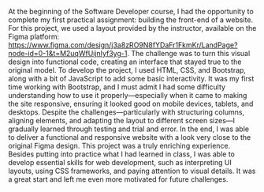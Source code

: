 At the beginning of the Software Developer course, I had the opportunity to complete my first practical assignment: building the front-end of a website. For this project, we used a layout provided by the instructor, available on the Figma platform:  https://www.figma.com/design/j3a8zRO9N8fYDaFr1FkmKr/LandPage?node-id=0-1&t=M2uqWfUijnIyf3yg-1.
The challenge was to turn this visual design into functional code, creating an interface that stayed true to the original model.
To develop the project, I used HTML, CSS, and Bootstrap, along with a bit of JavaScript to add some basic interactivity. It was my first time working with Bootstrap, and I must admit I had some difficulty understanding how to use it properly—especially when it came to making the site responsive, ensuring it looked good on mobile devices, tablets, and desktops.
Despite the challenges—particularly with structuring columns, aligning elements, and adapting the layout to different screen sizes—I gradually learned through testing and trial and error. In the end, I was able to deliver a functional and responsive website with a look very close to the original Figma design.
This project was a truly enriching experience. Besides putting into practice what I had learned in class, I was able to develop essential skills for web development, such as interpreting UI layouts, using CSS frameworks, and paying attention to visual details. It was a great start and left me even more motivated for future challenges.
